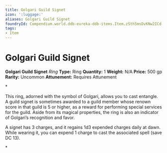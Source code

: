 ```yaml
---
title: Golgari Guild Signet
icon: ':luggage:'
aliases: Golgari Guild Signet
foundryId: Compendium.world.ddb-eureka-ddb-items.Item.zSth5msDvKNw2ICd
tags:
- Item
---
```


# Golgari Guild Signet

**Golgari Guild Signet**
_Ring_
**Type:** Ring
**Quantity:** 1
**Weight:** N/A
**Price:** 500 gp
**Rarity:** Uncommon
**Attunement:** Requires Attunement

*<p class="Core-Styles_Core-Body">This ring, adorned with the symbol of Golgari, allows you to cast entangle. A <span class="Serif-Character-Style_Italic-Serif">guild signet</span> is sometimes awarded to a guild member whose renown score in that guild is 5 or higher, as a reward for performing special services for the guild. Aside from its magical properties, the ring is also an indicator of Golgari’s recognition and favor.</p>
<p class="Core-Styles_Core-Body">A signet has 3 charges, and it regains 1d3 expended charges daily at dawn. While wearing it, you can expend 1 charge to cast the associated spell (save DC 13).</p>*